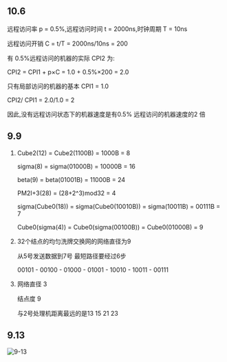 ## 10.6

远程访问率 p = 0.5%,远程访问时间 t = 2000ns,时钟周期 T = 10ns

远程访问开销 C = t/T = 2000ns/10ns = 200

有 0.5%远程访问的机器的实际 CPI2 为:

CPI2 = CPI1 + p×C = 1.0 + 0.5%×200 = 2.0

只有局部访问的机器的基本 CPI1 = 1.0

CPI2/ CPI1 = 2.0/1.0 = 2

因此,没有远程访问状态下的机器速度是有0.5% 远程访问的机器速度的2 倍

## 9.9

1. Cube2(12) = Cube2(1100B) = 1000B = 8

   sigma(8) = sigma(01000B) = 10000B = 16

   beta(9) = beta(01001B) = 11000B = 24

   PM2I+3(28) = (28+2^3)mod32 = 4

   sigma(Cube0(18)) = sigma(Cube0(10010B)) = sigma(10011B) = 00111B = 7

   Cube0(sigma(4)) = Cube0(sigma(00100B)) = Cube0(01000B) = 9

2. 32个结点的均匀洗牌交换网的网络直径为9

   从5号发送数据到7号 最短路径要经过6步

   00101 - 00100 - 01000 - 01001 - 10010 - 10011 - 00111

3. 网络直径 3

   结点度 9

   与2号处理机距离最远的是13 15 21 23

## 9.13

![9-13](C:\Users\MYH\Desktop\lesson\计算机系统结构\9-13.jpg)